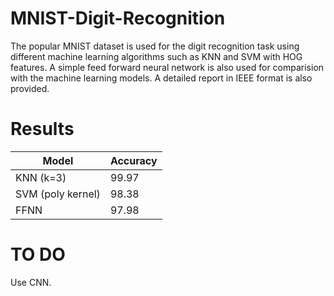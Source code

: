 # MNIST-Digit-Recognition
The popular MNIST dataset is used for the digit recognition task using different machine learning algorithms such as KNN and SVM with HOG features. A simple feed forward neural network is also used for comparision with the machine learning models. A detailed report in IEEE format is also provided.

# Results

| Model  | Accuracy |
| ------------- | ------------- |
| KNN (k=3)  | 99.97  |
| SVM (poly kernel)  | 98.38  |
| FFNN | 97.98 |

# TO DO

Use CNN.
